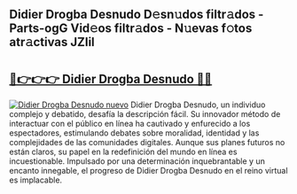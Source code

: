 ## Didier Drogba Desnudo D𝚎sn𝚞dos filtr𝚊dos - Parts-ogG Vid𝚎os filtr𝚊dos - N𝚞evas f𝚘tos atr𝚊ctivas JZIil

# <h2><a href="http://mb0uaa.tromn.icu/?c=Didier+Drogba+Desnudo">🔗👉👉👉 Didier Drogba Desnudo 🔗🔗</a></h2>

[![Didier Drogba Desnudo nuevo](https://i.imgur.com/pEAQMta.gif)](http://mb0uaa.tromn.icu/?c=Didier+Drogba+Desnudo)
Didier Drogba Desnudo, un individuo complejo y debatido, desafía la descripción fácil. Su innovador método de interactuar con el público en línea ha cautivado y enfurecido a los espectadores, estimulando debates sobre moralidad, identidad y las complejidades de las comunidades digitales. Aunque sus planes futuros no están claros, su papel en la redefinición del mundo en línea es incuestionable. Impulsado por una determinación inquebrantable y un encanto innegable, el progreso de Didier Drogba Desnudo en el reino virtual es implacable.
